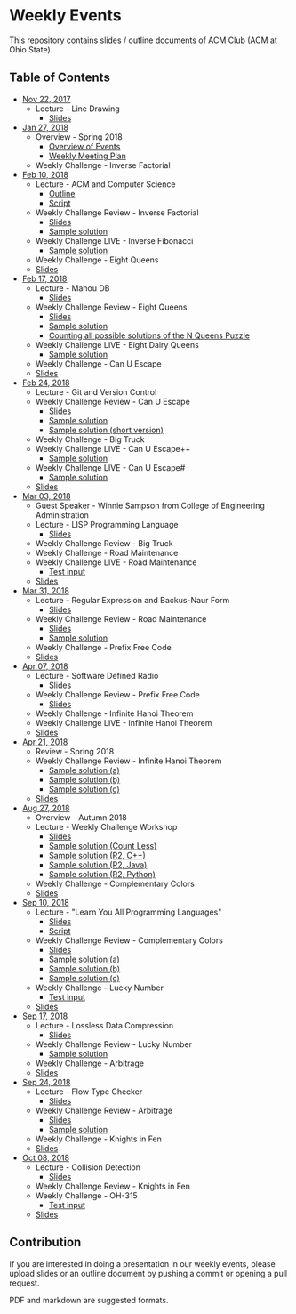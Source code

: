 Weekly Events
===

This repository contains slides / outline documents of ACM Club (ACM at Ohio State).

Table of Contents
---

* [Nov 22, 2017](2017-11-22)
    * Lecture - Line Drawing
        * [Slides](2017-11-22/Line-Drawing.pdf)
* [Jan 27, 2018](2018-01-27)
    * Overview - Spring 2018
        * [Overview of Events](2018-01-27/Spring-2018-Overview-of-Events.md)
        * [Weekly Meeting Plan](2018-01-27/Spring-2018-Weekly-Meeting-Plan.md)
    * Weekly Challenge - Inverse Factorial
* [Feb 10, 2018](2018-02-10)
    * Lecture - ACM and Computer Science
        * [Outline](2018-02-10/ACM-and-Computer-Science.md)
        * [Script](2018-02-10/ACM-and-Computer-Science.txt)
    * Weekly Challenge Review - Inverse Factorial
        * [Slides](2018-02-10/Inverse-Factorial.pptx)
        * [Sample solution](2018-02-10/Inverse-Factorial.java)
    * Weekly Challenge LIVE - Inverse Fibonacci
        * [Sample solution](2018-02-10/Inverse-Fibonacci.c)
    * Weekly Challenge - Eight Queens
    * [Slides](2018-02-10/SLIDES.pdf)
* [Feb 17, 2018](2018-02-17)
    * Lecture - Mahou DB
        * [Slides](2018-02-17/Mahou-DB.pdf)
    * Weekly Challenge Review - Eight Queens
        * [Slides](2018-02-17/Eight-Queens.pdf)
        * [Sample solution](2018-02-17/Eight-Queens.c)
        * [Counting all possible solutions of the N Queens Puzzle](2018-02-17/N-Queens-Solution-Count.cpp)
    * Weekly Challenge LIVE - Eight Dairy Queens
        * [Sample solution](2018-02-17/Eight-Dairy-Queens.c)
    * Weekly Challenge - Can U Escape
    * [Slides](2018-02-17/SLIDES.pdf)
* [Feb 24, 2018](2018-02-24)
    * Lecture - Git and Version Control
    * Weekly Challenge Review - Can U Escape
        * [Slides](2018-02-24/Can-U-Escape.pdf)
        * [Sample solution](2018-02-24/Can-U-Escape.java)
        * [Sample solution (short version)](2018-02-24/Can-U-Escape-Short.java)
    * Weekly Challenge - Big Truck
    * Weekly Challenge LIVE - Can U Escape++
        * [Sample solution](2018-02-24/Can-U-Escape-Plus-Plus.cpp)
    * Weekly Challenge LIVE - Can U Escape#
        * [Sample solution](2018-02-24/Can-U-Escape-Sharp.cpp)
    * [Slides](2018-02-24/SLIDES.pdf)
* [Mar 03, 2018](2018-03-03)
    * Guest Speaker - Winnie Sampson from College of Engineering Administration
    * Lecture - LISP Programming Language
        * [Slides](2018-03-03/LISP-Programming-Language.pdf)
    * Weekly Challenge Review - Big Truck
    * Weekly Challenge - Road Maintenance
    * Weekly Challenge LIVE - Road Maintenance
        * [Test input](2018-03-03/Road-Maintenance.in)
    * [Slides](2018-03-03/SLIDES.pdf)
* [Mar 31, 2018](2018-03-31)
    * Lecture - Regular Expression and Backus-Naur Form
        * [Slides](2018-03-31/Regular-Expression-and-Backus-Naur-Form.pdf)
    * Weekly Challenge Review - Road Maintenance
        * [Slides](2018-03-31/Road-Maintenance.pptx)
        * [Sample solution](2018-03-31/Road-Maintenance.cpp)
    * Weekly Challenge - Prefix Free Code
    * [Slides](2018-03-31/SLIDES.pdf)
* [Apr 07, 2018](2018-04-07)
    * Lecture - Software Defined Radio
        * [Slides](2018-04-07/Software-Defined-Radio.pdf)
    * Weekly Challenge Review - Prefix Free Code
        * [Slides](2018-04-07/Prefix-Free-Code.pdf)
    * Weekly Challenge - Infinite Hanoi Theorem
    * Weekly Challenge LIVE - Infinite Hanoi Theorem
    * [Slides](2018-04-07/SLIDES.pdf)
* [Apr 21, 2018](2018-04-21)
    * Review - Spring 2018
    * Weekly Challenge Review - Infinite Hanoi Theorem
        * [Sample solution (a)](2018-04-21/Infinite-Hanoi-Theorem-Float.c)
        * [Sample solution (b)](2018-04-21/Infinite-Hanoi-Theorem-Naive.c)
        * [Sample solution (c)](2018-04-21/Infinite-Hanoi-Theorem.c)
    * [Slides](2018-04-21/SLIDES.pdf)
* [Aug 27, 2018](2018-08-27)
    * Overview - Autumn 2018
    * Lecture - Weekly Challenge Workshop
        * [Slides](2018-08-27/Weekly-Challenge-Workshop.pdf)
        * [Sample solution (Count Less)](2018-08-27/Weekly-Challenge-Workshop-Count-Less.cpp)
        * [Sample solution (R2, C++)](2018-08-27/Weekly-Challenge-Workshop-R2.cpp)
        * [Sample solution (R2, Java)](2018-08-27/Weekly-Challenge-Workshop-R2.java)
        * [Sample solution (R2, Python)](2018-08-27/Weekly-Challenge-Workshop-R2.py)
    * Weekly Challenge - Complementary Colors
    * [Slides](2018-08-27/SLIDES.pdf)
* [Sep 10, 2018](2018-09-10)
    * Lecture - "Learn You All Programming Languages"
        * [Slides](2018-09-10/Learn-You-All-Programming-Languages.pdf)
        * [Script](2018-09-10/Learn-You-All-Programming-Languages-Script.pdf)
    * Weekly Challenge Review - Complementary Colors
        * [Slides](2018-09-10/Complementary-Colors.pdf)
        * [Sample solution (a)](2018-09-10/Complementary-Colors-Tree.c)
        * [Sample solution (b)](2018-09-10/Complementary-Colors-Buckets.c)
        * [Sample solution (c)](2018-09-10/Complementary-Colors-Sorting.c)
    * Weekly Challenge - Lucky Number
        * [Test input](2018-09-10/Lucky-Number.in)
    * [Slides](2018-09-10/SLIDES.pdf)
* [Sep 17, 2018](2018-09-17)
    * Lecture - Lossless Data Compression
        * [Slides](2018-09-17/Lossless-Data-Compression.pdf)
    * Weekly Challenge Review - Lucky Number
        * [Sample solution](2018-09-17/Lucky-Number.c)
    * Weekly Challenge - Arbitrage
    * [Slides](2018-09-17/SLIDES.pdf)
* [Sep 24, 2018](2018-09-24)
    * Lecture - Flow Type Checker
        * [Slides](2018-09-24/Flow-Type-Checker.pdf)
    * Weekly Challenge Review - Arbitrage
        * [Slides](2018-09-24/Arbitrage.pptx)
        * [Sample solution](2018-09-24/Arbitrage.java)
    * Weekly Challenge - Knights in Fen
    * [Slides](2018-09-24/SLIDES.pdf)
* [Oct 08, 2018](2018-10-08)
    * Lecture - Collision Detection
        * [Slides](2018-10-08/Collision-Detection.pdf)
    * Weekly Challenge Review - Knights in Fen
    * Weekly Challenge - OH-315
        * [Test input](2018-10-08/OH-315.in)
    * [Slides](2018-10-08/SLIDES.pdf)

Contribution
---

If you are interested in doing a presentation in our weekly events, please upload slides or an outline document by pushing a commit or opening a pull request.

PDF and markdown are suggested formats.
